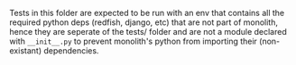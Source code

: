 Tests in this folder are expected to be run with an env that contains
all the required python deps (redfish, django, etc) that are not
part of monolith, hence they are seperate of the tests/ folder
and are not a module declared with `__init__.py` to prevent monolith's
python from importing their (non-existant) dependencies.